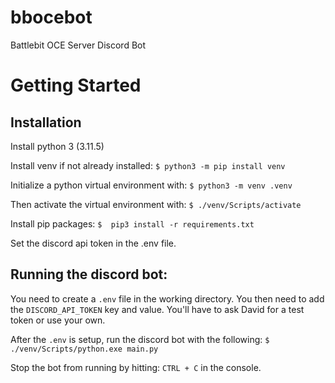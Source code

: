 # bbocebot
Battlebit OCE Server Discord Bot

# Getting Started
## Installation
Install python 3 (3.11.5)

Install venv if not already installed:
```$ python3 -m pip install venv```

Initialize a python virtual environment with:
```$ python3 -m venv .venv```

Then activate the virtual environment with:
```$ ./venv/Scripts/activate```

Install pip packages:
```$  pip3 install -r requirements.txt```

Set the discord api token in the .env file.

## Running the discord bot:

You need to create a `.env` file in the working directory. You then need to add the `DISCORD_API_TOKEN` key and value. You'll have to ask David for a test token or use your own.

After the `.env` is setup, run the discord bot with the following:
```$ ./venv/Scripts/python.exe main.py```

Stop the bot from running by hitting: `CTRL + C` in the console.